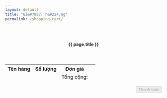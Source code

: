 ```yaml
---
layout: default
title: "Gi&#7887; h&#224;ng"
permalink: /shopping-cart/
---
```


<div class="row">
    <div class="col-md-10">
        <article class="post">
            <br />
            <header class="post-header">
                <h4>{{ page.title }}</h4>
            </header>
            <div class="post-content">
                <table class="table">
                <thead>
                    <tr>
                        <!-- <th>M&#227; h&#224;ng</th> -->
                        <th>T&#234;n h&#224;ng</th>
                        <th>S&#7889; l&#432;&#7907;ng</th>
                        <!-- <th></th>
                        <th></th> -->
                        <th class="text-right">&#272;&#417;n gi&#225;</th>
                        <th></th>
                    </tr>
                </thead>
                    <tbody class="cart">
                    </tbody>
                    <tfoot>
                        <tr>
                            <!-- <td></td> -->
                            <td></td>
                            <td></td>
                            <!-- <td></td>
                            <td></td> -->
                            <td class="text-right">T&#7893;ng c&#7897;ng: <strong class="total"></strong></td>
                            <td></td>
                        </tr>
                    </tfoot>
                </table>
                <div id="remove-or-checkout">
                    <!-- <div style="float: left;">
                        <button class="btn btn-danger mr-2" onClick="cartLS.destroy()">Clear cart</button>
                    </div> -->
                    <div style="float: right;">
                        <button class="btn btn-primary mr-2" id="btn-checkout" onClick="checkoutOrder();" disabled>Thanh toán</button>
                    </div>
                </div>
                <br />
                <br />
                <div id="customer-info" style="clear: both;" hidden>
                    <h4>Thông tin khách hàng</h4>
                    <div class="recent bg-light">
                        <ul>
                            <li>
                                <label style="display: block;">
                                    <span style="display: inline-block; text-align: right; width: 100px;">M&#227; &#273;&#7863;t h&#224;ng</span>
                                    <input class="border rounded" type="text" name="customer_order_id" id="input-order-id" disabled readonly/>
                                </label>
                            </li>
                            <li>
                                <label style="display: block;">
                                    <span style="display: inline-block; text-align: right; width: 100px;">T&#234;n</span>
                                    <input class="border rounded" type="text" name="customer_name" required/>
                                </label>
                            </li>
                            <li>
                                <label style="display: block;">
                                    <span style="display: inline-block; text-align: right; width: 100px;">Điện thoại</span>
                                    <input class="border rounded" type="tel" name="customer_phone" required/>
                                </label>
                            </li>
                            <li>
                                <label style="display: block;">
                                    <span style="display: inline-block; text-align: right; width: 100px;" required>Địa chỉ</span>
                                    <input class="border rounded" type="text" name="customer_address"/>
                                </label>
                            </li>
                            <!-- <li>
                                <label style="display: block;">
                                    <span style="display: inline-block; text-align: right; width: 100px;">Email</span>
                                    <input type="email" name="customer_email" placeholder="Không bắt buộc"/>
                                </label>
                            </li> -->
                            <li>
                                <label style="display: block;">
                                    <span style="display: inline-block; text-align: right; width: 100px; vertical-align: top;">Lời nh&#7855;n</span>
                                    <textarea class="border rounded" name="customer_comment" rows="2" placeholder="Không bắt buộc"></textarea>
                                </label>
                            </li>
                        </ul>
                    </div>
                    <br />
                    <div style="float: right;">
                        <button class="btn btn-primary mr-2" id="btn-order" onClick="placeOrder();">Đặt hàng</button>
                    </div>
                </div>
                <div id="alert-msg" class="alert" role="alert"></div>
            </div>
        </article>
    </div>
    <div>
        <form name="submit-to-google-sheet" id="submit-form" hidden>
            <input name="customer_order_id" type="text">
            <input name="customer_name" type="text">
            <input name="customer_phone" type="text">
            <!-- <input name="customer_email" type="text"> -->
            <input name="customer_address" type="text">
            <input name="customer_comment" type="text">
            <input name="id" type="text">
            <input name="name" type="text">
            <input name="quantity" type="text">
            <input name="price" type="text">
        </form>
    </div>
</div>